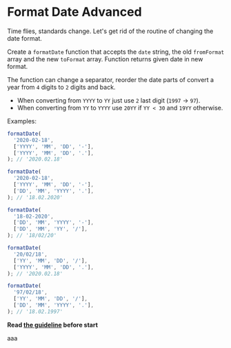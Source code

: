 # Format Date Advanced

Time flies, standards change. Let's get rid of the routine of changing the date format.

Create a `formatDate` function that accepts the `date` string,
the old `fromFormat` array and the new `toFormat` array. Function returns given date in new format.

The function can change a separator, reorder the date parts of convert a year from `4` digits to `2` digits and back.

- When converting from `YYYY` to `YY` just use `2` last digit (`1997` -> `97`).
- When converting from `YY` to `YYYY` use `20YY` if `YY < 30` and `19YY` otherwise.

Examples:

```js
formatDate(
  '2020-02-18',
  ['YYYY', 'MM', 'DD', '-'],
  ['YYYY', 'MM', 'DD', '.'],
); // '2020.02.18'

formatDate(
  '2020-02-18',
  ['YYYY', 'MM', 'DD', '-'],
  ['DD', 'MM', 'YYYY', '.'],
); // '18.02.2020'

formatDate(
  '18-02-2020',
  ['DD', 'MM', 'YYYY', '-'],
  ['DD', 'MM', 'YY', '/'],
); // '18/02/20'

formatDate(
  '20/02/18',
  ['YY', 'MM', 'DD', '/'],
  ['YYYY', 'MM', 'DD', '.'],
); // '2020.02.18'

formatDate(
  '97/02/18',
  ['YY', 'MM', 'DD', '/'],
  ['DD', 'MM', 'YYYY', '.'],
); // '18.02.1997'
```

**Read [the guideline](https://github.com/mate-academy/js_task-guideline/blob/master/README.md) before start**

aaa
